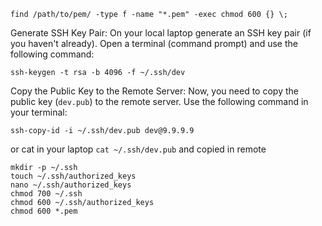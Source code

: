 `find /path/to/pem/ -type f -name "*.pem" -exec chmod 600 {} \;`

Generate SSH Key Pair: On your local laptop generate an SSH key pair (if you haven't already). Open a terminal (command prompt) and use the following command:
```local
ssh-keygen -t rsa -b 4096 -f ~/.ssh/dev
```

Copy the Public Key to the Remote Server: Now, you need to copy the public key (`dev.pub`) to the remote server. Use the following command in your terminal:

```local
ssh-copy-id -i ~/.ssh/dev.pub dev@9.9.9.9
```

or cat in your laptop 
`cat ~/.ssh/dev.pub`  and copied in remote
```remote
mkdir -p ~/.ssh 
touch ~/.ssh/authorized_keys
nano ~/.ssh/authorized_keys
chmod 700 ~/.ssh 
chmod 600 ~/.ssh/authorized_keys
chmod 600 *.pem
```

